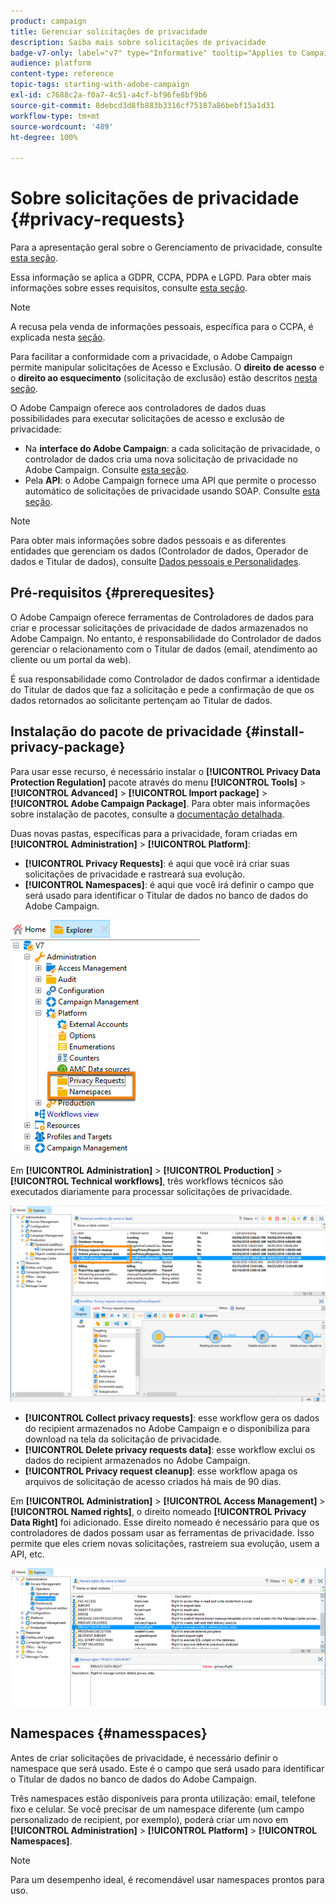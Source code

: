 ```yaml
---
product: campaign
title: Gerenciar solicitações de privacidade
description: Saiba mais sobre solicitações de privacidade
badge-v7-only: label="v7" type="Informative" tooltip="Applies to Campaign Classic v7 only"
audience: platform
content-type: reference
topic-tags: starting-with-adobe-campaign
exl-id: c7688c2a-f0a7-4c51-a4cf-bf96fe8bf9b6
source-git-commit: 8debcd3d8fb883b3316cf75187a86bebf15a1d31
workflow-type: tm+mt
source-wordcount: '489'
ht-degree: 100%

---
```


# Sobre solicitações de privacidade {#privacy-requests}



Para a apresentação geral sobre o Gerenciamento de privacidade, consulte [esta seção](privacy-management.md).

Essa informação se aplica a GDPR, CCPA, PDPA e LGPD. Para obter mais informações sobre esses requisitos, consulte [esta seção](privacy-management.md#privacy-management-regulations).

>[!NOTE]
>
>A recusa pela venda de informações pessoais, específica para o CCPA, é explicada nesta [seção](#sale-of-personal-information-ccpa).

<!--Installation procedures described in this document are applicable starting Campaign Classic 18.4 (build 8931+). If you are running on a previous version, refer to this [technote](https://helpx.adobe.com/campaign/kb/how-to-install-gdpr-package-on-legacy-versions.html).-->

Para facilitar a conformidade com a privacidade, o Adobe Campaign permite manipular solicitações de Acesso e Exclusão. O **direito de acesso** e o **direito ao esquecimento** (solicitação de exclusão) estão descritos [nesta seção](privacy-management.md#right-access-forgotten).

O Adobe Campaign oferece aos controladores de dados duas possibilidades para executar solicitações de acesso e exclusão de privacidade:

* Na **interface do Adobe Campaign**: a cada solicitação de privacidade, o controlador de dados cria uma nova solicitação de privacidade no Adobe Campaign. Consulte [esta seção](privacy-requests-ui.md).
* Pela **API**: o Adobe Campaign fornece uma API que permite o processo automático de solicitações de privacidade usando SOAP. Consulte [esta seção](privacy-requests-api.md).

>[!NOTE]
>
>Para obter mais informações sobre dados pessoais e as diferentes entidades que gerenciam os dados (Controlador de dados, Operador de dados e Titular de dados), consulte [Dados pessoais e Personalidades](privacy-and-recommendations.md#personal-data).

## Pré-requisitos {#prerequesites}

O Adobe Campaign oferece ferramentas de Controladores de dados para criar e processar solicitações de privacidade de dados armazenados no Adobe Campaign. No entanto, é responsabilidade do Controlador de dados gerenciar o relacionamento com o Titular de dados (email, atendimento ao cliente ou um portal da web).

É sua responsabilidade como Controlador de dados confirmar a identidade do Titular de dados que faz a solicitação e pede a confirmação de que os dados retornados ao solicitante pertençam ao Titular de dados.

## Instalação do pacote de privacidade {#install-privacy-package}

Para usar esse recurso, é necessário instalar o **[!UICONTROL Privacy Data Protection Regulation]** pacote através do menu **[!UICONTROL Tools]** > **[!UICONTROL Advanced]** > **[!UICONTROL Import package]** > **[!UICONTROL Adobe Campaign Package]**. Para obter mais informações sobre instalação de pacotes, consulte a [documentação detalhada](../../installation/using/installing-campaign-standard-packages.md).

Duas novas pastas, específicas para a privacidade, foram criadas em **[!UICONTROL Administration]** > **[!UICONTROL Platform]**:

* **[!UICONTROL Privacy Requests]**: é aqui que você irá criar suas solicitações de privacidade e rastreará sua evolução.
* **[!UICONTROL Namespaces]**: é aqui que você irá definir o campo que será usado para identificar o Titular de dados no banco de dados do Adobe Campaign.

![](assets/privacy-folders.png)

Em **[!UICONTROL Administration]** > **[!UICONTROL Production]** > **[!UICONTROL Technical workflows]**, três workflows técnicos são executados diariamente para processar solicitações de privacidade.

![](assets/privacy-workflows.png)

* **[!UICONTROL Collect privacy requests]**: esse workflow gera os dados do recipient armazenados no Adobe Campaign e o disponibiliza para download na tela da solicitação de privacidade.
* **[!UICONTROL Delete privacy requests data]**: esse workflow exclui os dados do recipient armazenados no Adobe Campaign.
* **[!UICONTROL Privacy request cleanup]**: esse workflow apaga os arquivos de solicitação de acesso criados há mais de 90 dias.

Em **[!UICONTROL Administration]** > **[!UICONTROL Access Management]** > **[!UICONTROL Named rights]**, o direito nomeado **[!UICONTROL Privacy Data Right]** foi adicionado. Esse direito nomeado é necessário para que os controladores de dados possam usar as ferramentas de privacidade. Isso permite que eles criem novas solicitações, rastreiem sua evolução, usem a API, etc.

![](assets/privacy-right.png)

## Namespaces {#namesspaces}

Antes de criar solicitações de privacidade, é necessário definir o namespace que será usado. Este é o campo que será usado para identificar o Titular de dados no banco de dados do Adobe Campaign.

Três namespaces estão disponíveis para pronta utilização: email, telefone fixo e celular. Se você precisar de um namespace diferente (um campo personalizado de recipient, por exemplo), poderá criar um novo em **[!UICONTROL Administration]** > **[!UICONTROL Platform]** > **[!UICONTROL Namespaces]**.

>[!NOTE]
>
>Para um desempenho ideal, é recomendável usar namespaces prontos para uso.
